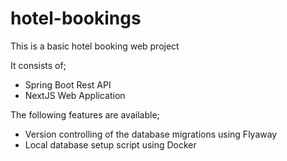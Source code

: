 # hotel-bookings

This is a basic hotel booking web project

It consists of;

- Spring Boot Rest API
- NextJS Web Application

The following features are available;

- Version controlling of the database migrations using Flyaway
- Local database setup script using Docker